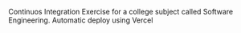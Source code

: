 Continuos Integration Exercise for a college subject called Software Engineering. 
Automatic deploy using Vercel
